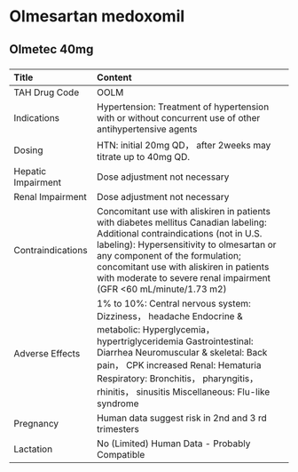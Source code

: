 # Olmesartan medoxomil

## Olmetec 40mg

##### 

| Title              | Content                                                                                                                                                                                                                                                                                                                       |
|:-------------------|:------------------------------------------------------------------------------------------------------------------------------------------------------------------------------------------------------------------------------------------------------------------------------------------------------------------------------|
| TAH Drug Code      | OOLM                                                                                                                                                                                                                                                                                                                          |
| Indications        | Hypertension: Treatment of hypertension with or without concurrent use of other antihypertensive agents                                                                                                                                                                                                                       |
| Dosing             | HTN: initial 20mg QD， after 2weeks may titrate up to 40mg QD.                                                                                                                                                                                                                                                                |
| Hepatic Impairment | Dose adjustment not necessary                                                                                                                                                                                                                                                                                                 |
| Renal Impairment   | Dose adjustment not necessary                                                                                                                                                                                                                                                                                                 |
| Contraindications  | Concomitant use with aliskiren in patients with diabetes mellitus Canadian labeling: Additional contraindications (not in U.S. labeling): Hypersensitivity to olmesartan or any component of the formulation; concomitant use with aliskiren in patients with moderate to severe renal impairment (GFR <60 mL/minute/1.73 m2) |
| Adverse Effects    | 1% to 10%: Central nervous system: Dizziness， headache Endocrine & metabolic: Hyperglycemia， hypertriglyceridemia Gastrointestinal: Diarrhea Neuromuscular & skeletal: Back pain， CPK increased Renal: Hematuria Respiratory: Bronchitis， pharyngitis， rhinitis， sinusitis Miscellaneous: Flu-like syndrome             |
| Pregnancy          | Human data suggest risk in 2nd and 3 rd trimesters                                                                                                                                                                                                                                                                            |
| Lactation          | No (Limited) Human Data - Probably Compatible                                                                                                                                                                                                                                                                                 |

